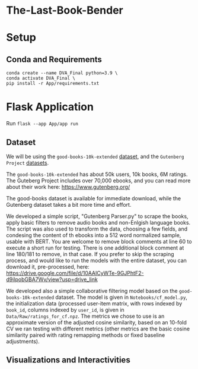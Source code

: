 # The-Last-Book-Bender

# Setup
## Conda and Requirements
    conda create --name DVA_Final python=3.9 \
    conda activate DVA_Final \
    pip install -r App/requirements.txt

# Flask Application
Run `flask --app App/app run`

## Dataset

We will be using the `good-books-10k-extended` [dataset](https://github.com/malcolmosh/goodbooks-10k-extended), and the `Gutenberg Project` [datasets](http://aleph.gutenberg.org/).

The `good-books-10k-extended` has about 50k users, 10k books, 6M ratings. The Guteberg Project includes over 70,000 ebooks, and you can read more about their work here: https://www.gutenberg.org/

The good-books dataset is available for immediate download, while the Gutenberg dataset takes a bit more time and effort. 

We developed a simple script, "Gutenberg Parser.py" to scrape the books, apply basic filters to remove audio books and non-Enlgish language books.
The script was also used to transform the data, choosing a few fields, and condesing the content of th ebooks into a 512 word normalized sample, usable with BERT.
You are welcome to remove block comments at line 60 to execute a short run for testing. There is one additional block comment at line 180/181 to remove, in that case. 
If you prefer to skip the scraping process, and would like to run the models with the entire dataset, you can download it, pre-processed, here: 
https://drive.google.com/file/d/10AAICyWTe-9GJPhtF2-d9ilpobGBA7Wv/view?usp=drive_link

We developed also a simple collaborative filtering model based on the `good-books-10k-extended` dataset. The model is given in `Notebooks/cf_model.py`, the initialization data (processed user-item matrix, with rows indexed by `book_id`, columns indexed by `user_id`, is given in `Data/Raw/ratings_for_cf.npz`. The metrics we chose to use is an approximate version of the adjusted cosine similarity, based on an 10-fold CV we ran testing with different metrics (other metrics are the basic cosine similarity paired with rating remapping methods or fixed baseline adjustments).

## Visualizations and Interactivities
